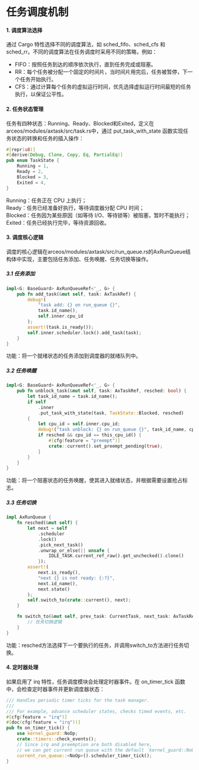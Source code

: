 # 任务调度机制

#### 1. 调度算法选择
通过 Cargo 特性选择不同的调度算法，如 sched_fifo、sched_cfs 和 sched_rr。不同的调度算法在任务调度时采用不同的策略，例如：  
* FIFO：按照任务到达的顺序依次执行，直到任务完成或阻塞。
* RR：每个任务被分配一个固定的时间片，当时间片用完后，任务被暂停，下一个任务开始执行。
* CFS：通过计算每个任务的虚拟运行时间，优先选择虚拟运行时间最短的任务执行，以保证公平性。

#### 2. 任务状态管理
任务有四种状态：Running、Ready、Blocked和Exited，定义在arceos/modules/axtask/src/task.rs中，通过 put_task_with_state 函数实现任务状态的转换和任务的插入操作：  
```rust
#[repr(u8)]
#[derive(Debug, Clone, Copy, Eq, PartialEq)]
pub enum TaskState {
    Running = 1,
    Ready = 2,
    Blocked = 3,
    Exited = 4,
}
```
Running：任务正在 CPU 上执行；  
Ready：任务已经准备好执行，等待调度器分配 CPU 时间；  
Blocked：任务因为某些原因（如等待 I/O、等待锁等）被阻塞，暂时不能执行；  
Exited：任务已经执行完毕，等待资源回收。  

#### 3. 调度核心逻辑
调度的核心逻辑在arceos/modules/axtask/src/run_queue.rs的AxRunQueue结构体中实现，主要包括任务添加、任务唤醒、任务切换等操作。  
##### 3.1 任务添加
```rust
impl<G: BaseGuard> AxRunQueueRef<'_, G> {
    pub fn add_task(&mut self, task: AxTaskRef) {
        debug!(
            "task add: {} on run_queue {}",
            task.id_name(),
            self.inner.cpu_id
        );
        assert!(task.is_ready());
        self.inner.scheduler.lock().add_task(task);
    }
}
```
功能：将一个就绪状态的任务添加到调度器的就绪队列中。  

##### 3.2 任务唤醒
```rust
impl<G: BaseGuard> AxRunQueueRef<'_, G> {
    pub fn unblock_task(&mut self, task: AxTaskRef, resched: bool) {
        let task_id_name = task.id_name();
        if self
            .inner
            .put_task_with_state(task, TaskState::Blocked, resched)
        {
            let cpu_id = self.inner.cpu_id;
            debug!("task unblock: {} on run_queue {}", task_id_name, cpu_id);
            if resched && cpu_id == this_cpu_id() {
                #[cfg(feature = "preempt")]
                crate::current().set_preempt_pending(true);
            }
        }
    }
}
```
功能：将一个阻塞状态的任务唤醒，使其进入就绪状态，并根据需要设置抢占标志。  

##### 3.3 任务切换
```rust
impl AxRunQueue {
    fn resched(&mut self) {
        let next = self
            .scheduler
            .lock()
            .pick_next_task()
            .unwrap_or_else(|| unsafe {
                IDLE_TASK.current_ref_raw().get_unchecked().clone()
            });
        assert!(
            next.is_ready(),
            "next {} is not ready: {:?}",
            next.id_name(),
            next.state()
        );
        self.switch_to(crate::current(), next);
    }

    fn switch_to(&mut self, prev_task: CurrentTask, next_task: AxTaskRef) {
        // 任务切换逻辑
    }
}
```
功能：resched方法选择下一个要执行的任务，并调用switch_to方法进行任务切换。

#### 4. 定时器处理
如果启用了 irq 特性，任务调度模块会处理定时器事件。在 on_timer_tick 函数中，会检查定时器事件并更新调度器状态：
```rust
/// Handles periodic timer ticks for the task manager.
///
/// For example, advance scheduler states, checks timed events, etc.
#[cfg(feature = "irq")]
#[doc(cfg(feature = "irq"))]
pub fn on_timer_tick() {
    use kernel_guard::NoOp;
    crate::timers::check_events();
    // Since irq and preemption are both disabled here,
    // we can get current run queue with the default `kernel_guard::NoOp`.
    current_run_queue::<NoOp>().scheduler_timer_tick();
}
```